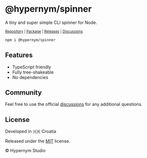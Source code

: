 # @hypernym/spinner

A tiny and super simple CLI spinner for Node.

<sub><a href="https://github.com/hypernym-studio/spinner">Repository</a> | <a href="https://www.npmjs.com/package/@hypernym/spinner">Package</a> | <a href="https://github.com/hypernym-studio/spinner/releases">Releases</a> | <a href="https://github.com/hypernym-studio/spinner/discussions">Discussions</a></sub>

```sh
npm i @hypernym/spinner
```

## Features

- TypeScript friendly
- Fully tree-shakeable
- No dependencies

## Community

Feel free to use the official [discussions](https://github.com/hypernym-studio/spinner/discussions) for any additional questions.

## License

Developed in 🇭🇷 Croatia

Released under the [MIT](LICENSE.txt) license.

© Hypernym Studio
